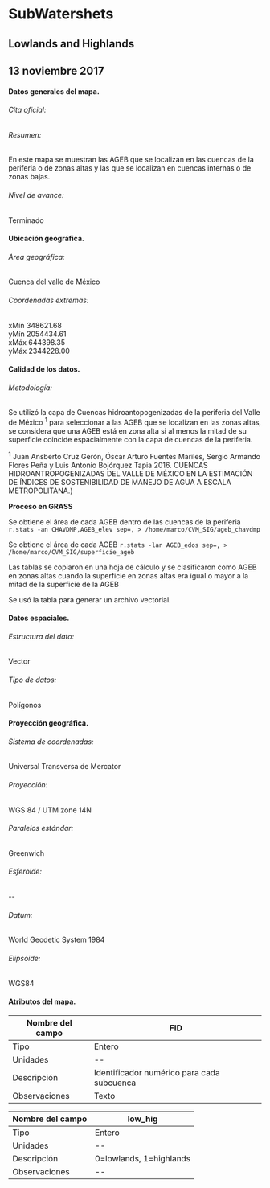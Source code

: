 
# SubWatershets
## Lowlands and Highlands
## 13 noviembre 2017


#### Datos generales del mapa.
###### Cita oficial:

###### Resumen:
En este mapa se muestran las AGEB que se localizan en las cuencas de la periferia o de zonas altas y las que se localizan en cuencas internas o de zonas bajas.
######  Nivel de avance:
Terminado

#### Ubicación geográfica.
###### Área geográfica:
Cuenca del valle de México


###### Coordenadas extremas:

xMín 348621.68    
yMín 2054434.61    
xMáx 644398.35    
yMáx 2344228.00    

#### Calidad de los datos.
###### Metodología:

Se utilizó la capa de Cuencas hidroantopogenizadas de la periferia del Valle de México <sup>1</sup>  para seleccionar a las AGEB que se localizan en las zonas altas, se considera que una AGEB está en zona alta si al menos la mitad de su superficie coincide espacialmente con la capa de cuencas de la periferia.

<sup>1</sup> Juan Ansberto Cruz Gerón, Óscar Arturo Fuentes Mariles, Sergio Armando Flores Peña y Luis Antonio Bojórquez Tapia 2016. CUENCAS HIDROANTROPOGENIZADAS DEL VALLE DE MÉXICO EN LA ESTIMACIÓN DE ÍNDICES DE SOSTENIBILIDAD DE MANEJO DE AGUA A ESCALA METROPOLITANA.)



**Proceso en GRASS**  

Se obtiene el área de cada AGEB dentro de las cuencas de la periferia
`r.stats -an CHAVDMP,AGEB_elev sep=, > /home/marco/CVM_SIG/ageb_chavdmp`

Se obtiene el área de cada AGEB
`r.stats -lan AGEB_edos sep=, > /home/marco/CVM_SIG/superficie_ageb`

Las tablas se copiaron en una hoja de cálculo y se clasificaron como AGEB en zonas altas cuando la superficie en zonas altas era igual o mayor a la mitad de la superficie de la AGEB 

Se usó la tabla para generar un archivo vectorial.

#### Datos espaciales.
###### Estructura del dato:
Vector

###### Tipo de datos:
Polígonos

#### Proyección geográfica.
###### Sistema de coordenadas:
Universal Transversa de Mercator

###### Proyección:
WGS 84 / UTM zone 14N

###### Paralelos estándar:
Greenwich

###### Esferoide:
--

###### Datum:
World Geodetic System 1984

###### Elipsoide:
WGS84

#### Atributos del mapa.

Nombre del campo | FID
------------ | -------------
Tipo | Entero
Unidades | --
Descripción | Identificador numérico para cada subcuenca
Observaciones | Texto

Nombre del campo | low_hig
------------ | -------------
Tipo | Entero
Unidades | --
Descripción | 0=lowlands, 1=highlands
Observaciones | --
